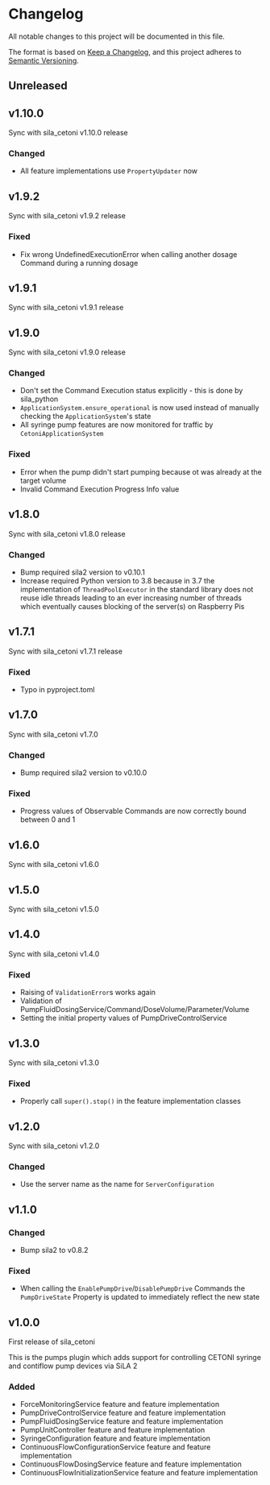 # Changelog

All notable changes to this project will be documented in this file.

The format is based on [Keep a Changelog](https://keepachangelog.com/en/1.0.0/), and this project adheres
to [Semantic Versioning](https://semver.org/spec/v2.0.0.html).

<!--
Types of changes

    `Added` for new features.
    `Changed` for changes in existing functionality.
    `Deprecated` for soon-to-be removed features.
    `Removed` for now removed features.
    `Fixed` for any bug fixes.
    `Security` in case of vulnerabilities.
-->

## Unreleased

## v1.10.0

Sync with sila_cetoni v1.10.0 release

### Changed

- All feature implementations use `PropertyUpdater` now

## v1.9.2

Sync with sila_cetoni v1.9.2 release

### Fixed

- Fix wrong UndefinedExecutionError when calling another dosage Command during a running dosage

## v1.9.1

Sync with sila_cetoni v1.9.1 release

## v1.9.0

Sync with sila_cetoni v1.9.0 release

### Changed

- Don't set the Command Execution status explicitly - this is done by sila_python
- `ApplicationSystem.ensure_operational` is now used instead of manually checking the `ApplicationSystem`'s state
- All syringe pump features are now monitored for traffic by `CetoniApplicationSystem`

### Fixed

- Error when the pump didn't start pumping because ot was already at the target volume
- Invalid Command Execution Progress Info value

## v1.8.0

Sync with sila_cetoni v1.8.0 release

### Changed

- Bump required sila2 version to v0.10.1
- Increase required Python version to 3.8 because in 3.7 the implementation of `ThreadPoolExecutor` in the standard library does not reuse idle threads leading to an ever increasing number of threads which eventually causes blocking of the server(s) on Raspberry Pis

## v1.7.1

Sync with sila_cetoni v1.7.1 release

### Fixed

- Typo in pyproject.toml

## v1.7.0

Sync with sila_cetoni v1.7.0

### Changed

- Bump required sila2 version to v0.10.0

### Fixed

- Progress values of Observable Commands are now correctly bound between 0 and 1

## v1.6.0

Sync with sila_cetoni v1.6.0

## v1.5.0

Sync with sila_cetoni v1.5.0

## v1.4.0

Sync with sila_cetoni v1.4.0

### Fixed

- Raising of `ValidationError`s works again
- Validation of PumpFluidDosingService/Command/DoseVolume/Parameter/Volume
- Setting the initial property values of PumpDriveControlService

## v1.3.0

Sync with sila_cetoni v1.3.0

### Fixed

- Properly call `super().stop()` in the feature implementation classes

## v1.2.0

Sync with sila_cetoni v1.2.0

### Changed

- Use the server name as the name for `ServerConfiguration`

## v1.1.0

### Changed

- Bump sila2 to v0.8.2

### Fixed

- When calling the `EnablePumpDrive`/`DisablePumpDrive` Commands the `PumpDriveState` Property is updated to immediately
  reflect the new state

## v1.0.0

First release of sila_cetoni

This is the pumps plugin which adds support for controlling CETONI syringe and contiflow pump devices via SiLA 2

### Added

- ForceMonitoringService feature and feature implementation
- PumpDriveControlService feature and feature implementation
- PumpFluidDosingService feature and feature implementation
- PumpUnitController feature and feature implementation
- SyringeConfiguration feature and feature implementation
- ContinuousFlowConfigurationService feature and feature implementation
- ContinuousFlowDosingService feature and feature implementation
- ContinuousFlowInitializationService feature and feature implementation
